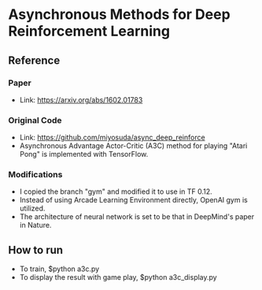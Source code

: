 # Asynchronous Methods for Deep Reinforcement Learning

## Reference
### Paper
- Link: https://arxiv.org/abs/1602.01783

### Original Code
- Link: https://github.com/miyosuda/async_deep_reinforce
- Asynchronous Advantage Actor-Critic (A3C) method for playing "Atari Pong" is implemented with TensorFlow.

### Modifications
- I copied the branch "gym" and modified it to use in TF 0.12.
- Instead of using Arcade Learning Environment directly, OpenAI gym is utilized.
- The architecture of neural network is set to be that in DeepMind's paper in Nature. 

## How to run
- To train,
    $python a3c.py
- To display the result with game play,
    $python a3c_display.py
   
